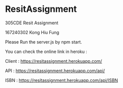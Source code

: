 # ResitAssignment
305CDE Resit Assignment

167240302
Kong Hiu Fung


Please Run the server.js by npm start.

You can check the online link in heroku :

Client :
https://resitassignment.herokuapp.com/

API :
https://resitassignment.herokuapp.com/api/

ISBN :
https://resitassignment.herokuapp.com/api/ISBN